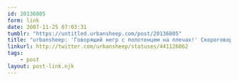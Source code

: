 ```yaml
---
id: 20136805
form: link
date: 2007-11-25 07:03:31
tumblr: "https://untitled.urbansheep.com/post/20136805"
title: "urbansheep: 'Говорящий негр с полотенцем на плечах!' Скороговорки и днб-речевки! 'Поднимите руки! Топайте ногами!'"
linkurl: http://twitter.com/urbansheep/statuses/441126062
tags:
    - post
layout: post-link.njk
---
```


